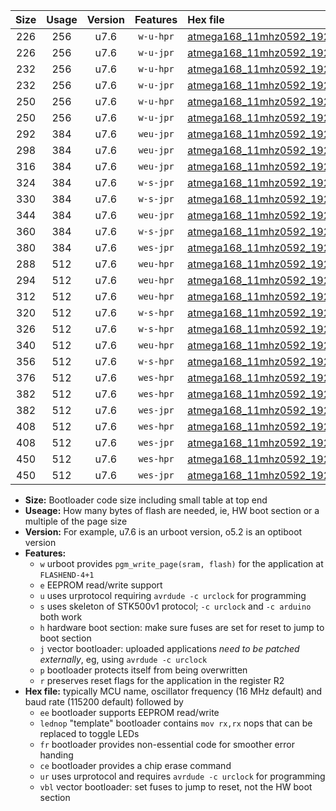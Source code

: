 |Size|Usage|Version|Features|Hex file|
|:-:|:-:|:-:|:-:|:--|
|226|256|u7.6|`w-u-hpr`|[atmega168_11mhz0592_19200bps_ur.hex](https://raw.githubusercontent.com/stefanrueger/urboot/main//atmega168_11mhz0592_19200bps_ur.hex)|
|226|256|u7.6|`w-u-jpr`|[atmega168_11mhz0592_19200bps_ur_vbl.hex](https://raw.githubusercontent.com/stefanrueger/urboot/main//atmega168_11mhz0592_19200bps_ur_vbl.hex)|
|232|256|u7.6|`w-u-hpr`|[atmega168_11mhz0592_19200bps_lednop_ur.hex](https://raw.githubusercontent.com/stefanrueger/urboot/main//atmega168_11mhz0592_19200bps_lednop_ur.hex)|
|232|256|u7.6|`w-u-jpr`|[atmega168_11mhz0592_19200bps_lednop_ur_vbl.hex](https://raw.githubusercontent.com/stefanrueger/urboot/main//atmega168_11mhz0592_19200bps_lednop_ur_vbl.hex)|
|250|256|u7.6|`w-u-hpr`|[atmega168_11mhz0592_19200bps_lednop_fr_ur.hex](https://raw.githubusercontent.com/stefanrueger/urboot/main//atmega168_11mhz0592_19200bps_lednop_fr_ur.hex)|
|250|256|u7.6|`w-u-jpr`|[atmega168_11mhz0592_19200bps_lednop_fr_ur_vbl.hex](https://raw.githubusercontent.com/stefanrueger/urboot/main//atmega168_11mhz0592_19200bps_lednop_fr_ur_vbl.hex)|
|292|384|u7.6|`weu-jpr`|[atmega168_11mhz0592_19200bps_ee_ur_vbl.hex](https://raw.githubusercontent.com/stefanrueger/urboot/main//atmega168_11mhz0592_19200bps_ee_ur_vbl.hex)|
|298|384|u7.6|`weu-jpr`|[atmega168_11mhz0592_19200bps_ee_lednop_ur_vbl.hex](https://raw.githubusercontent.com/stefanrueger/urboot/main//atmega168_11mhz0592_19200bps_ee_lednop_ur_vbl.hex)|
|316|384|u7.6|`weu-jpr`|[atmega168_11mhz0592_19200bps_ee_lednop_fr_ur_vbl.hex](https://raw.githubusercontent.com/stefanrueger/urboot/main//atmega168_11mhz0592_19200bps_ee_lednop_fr_ur_vbl.hex)|
|324|384|u7.6|`w-s-jpr`|[atmega168_11mhz0592_19200bps_vbl.hex](https://raw.githubusercontent.com/stefanrueger/urboot/main//atmega168_11mhz0592_19200bps_vbl.hex)|
|330|384|u7.6|`w-s-jpr`|[atmega168_11mhz0592_19200bps_lednop_vbl.hex](https://raw.githubusercontent.com/stefanrueger/urboot/main//atmega168_11mhz0592_19200bps_lednop_vbl.hex)|
|344|384|u7.6|`weu-jpr`|[atmega168_11mhz0592_19200bps_ee_lednop_fr_ce_ur_vbl.hex](https://raw.githubusercontent.com/stefanrueger/urboot/main//atmega168_11mhz0592_19200bps_ee_lednop_fr_ce_ur_vbl.hex)|
|360|384|u7.6|`w-s-jpr`|[atmega168_11mhz0592_19200bps_lednop_fr_vbl.hex](https://raw.githubusercontent.com/stefanrueger/urboot/main//atmega168_11mhz0592_19200bps_lednop_fr_vbl.hex)|
|380|384|u7.6|`wes-jpr`|[atmega168_11mhz0592_19200bps_ee_vbl.hex](https://raw.githubusercontent.com/stefanrueger/urboot/main//atmega168_11mhz0592_19200bps_ee_vbl.hex)|
|288|512|u7.6|`weu-hpr`|[atmega168_11mhz0592_19200bps_ee_ur.hex](https://raw.githubusercontent.com/stefanrueger/urboot/main//atmega168_11mhz0592_19200bps_ee_ur.hex)|
|294|512|u7.6|`weu-hpr`|[atmega168_11mhz0592_19200bps_ee_lednop_ur.hex](https://raw.githubusercontent.com/stefanrueger/urboot/main//atmega168_11mhz0592_19200bps_ee_lednop_ur.hex)|
|312|512|u7.6|`weu-hpr`|[atmega168_11mhz0592_19200bps_ee_lednop_fr_ur.hex](https://raw.githubusercontent.com/stefanrueger/urboot/main//atmega168_11mhz0592_19200bps_ee_lednop_fr_ur.hex)|
|320|512|u7.6|`w-s-hpr`|[atmega168_11mhz0592_19200bps.hex](https://raw.githubusercontent.com/stefanrueger/urboot/main//atmega168_11mhz0592_19200bps.hex)|
|326|512|u7.6|`w-s-hpr`|[atmega168_11mhz0592_19200bps_lednop.hex](https://raw.githubusercontent.com/stefanrueger/urboot/main//atmega168_11mhz0592_19200bps_lednop.hex)|
|340|512|u7.6|`weu-hpr`|[atmega168_11mhz0592_19200bps_ee_lednop_fr_ce_ur.hex](https://raw.githubusercontent.com/stefanrueger/urboot/main//atmega168_11mhz0592_19200bps_ee_lednop_fr_ce_ur.hex)|
|356|512|u7.6|`w-s-hpr`|[atmega168_11mhz0592_19200bps_lednop_fr.hex](https://raw.githubusercontent.com/stefanrueger/urboot/main//atmega168_11mhz0592_19200bps_lednop_fr.hex)|
|376|512|u7.6|`wes-hpr`|[atmega168_11mhz0592_19200bps_ee.hex](https://raw.githubusercontent.com/stefanrueger/urboot/main//atmega168_11mhz0592_19200bps_ee.hex)|
|382|512|u7.6|`wes-hpr`|[atmega168_11mhz0592_19200bps_ee_lednop.hex](https://raw.githubusercontent.com/stefanrueger/urboot/main//atmega168_11mhz0592_19200bps_ee_lednop.hex)|
|382|512|u7.6|`wes-jpr`|[atmega168_11mhz0592_19200bps_ee_lednop_vbl.hex](https://raw.githubusercontent.com/stefanrueger/urboot/main//atmega168_11mhz0592_19200bps_ee_lednop_vbl.hex)|
|408|512|u7.6|`wes-hpr`|[atmega168_11mhz0592_19200bps_ee_lednop_fr.hex](https://raw.githubusercontent.com/stefanrueger/urboot/main//atmega168_11mhz0592_19200bps_ee_lednop_fr.hex)|
|408|512|u7.6|`wes-jpr`|[atmega168_11mhz0592_19200bps_ee_lednop_fr_vbl.hex](https://raw.githubusercontent.com/stefanrueger/urboot/main//atmega168_11mhz0592_19200bps_ee_lednop_fr_vbl.hex)|
|450|512|u7.6|`wes-hpr`|[atmega168_11mhz0592_19200bps_ee_lednop_fr_ce.hex](https://raw.githubusercontent.com/stefanrueger/urboot/main//atmega168_11mhz0592_19200bps_ee_lednop_fr_ce.hex)|
|450|512|u7.6|`wes-jpr`|[atmega168_11mhz0592_19200bps_ee_lednop_fr_ce_vbl.hex](https://raw.githubusercontent.com/stefanrueger/urboot/main//atmega168_11mhz0592_19200bps_ee_lednop_fr_ce_vbl.hex)|

- **Size:** Bootloader code size including small table at top end
- **Useage:** How many bytes of flash are needed, ie, HW boot section or a multiple of the page size
- **Version:** For example, u7.6 is an urboot version, o5.2 is an optiboot version
- **Features:**
  + `w` urboot provides `pgm_write_page(sram, flash)` for the application at `FLASHEND-4+1`
  + `e` EEPROM read/write support
  + `u` uses urprotocol requiring `avrdude -c urclock` for programming
  + `s` uses skeleton of STK500v1 protocol; `-c urclock` and `-c arduino` both work
  + `h` hardware boot section: make sure fuses are set for reset to jump to boot section
  + `j` vector bootloader: uploaded applications *need to be patched externally*, eg, using `avrdude -c urclock`
  + `p` bootloader protects itself from being overwritten
  + `r` preserves reset flags for the application in the register R2
- **Hex file:** typically MCU name, oscillator frequency (16 MHz default) and baud rate (115200 default) followed by
  + `ee` bootloader supports EEPROM read/write
  + `lednop` "template" bootloader contains `mov rx,rx` nops that can be replaced to toggle LEDs
  + `fr` bootloader provides non-essential code for smoother error handing
  + `ce` bootloader provides a chip erase command
  + `ur` uses urprotocol and requires `avrdude -c urclock` for programming
  + `vbl` vector bootloader: set fuses to jump to reset, not the HW boot section
